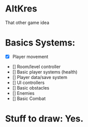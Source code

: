 # AltKres
That other game idea

# Basics Systems:
- [x] Player movement
- [] Room/level controller
- [] Basic player systems (health)
- [] Player data/save system
- [] UI controllers
- [] Basic obstacles
- [] Enemies
- [] Basic Combat

# Stuff to draw: Yes.
